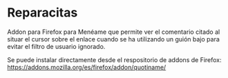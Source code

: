 # Reparacitas

Addon para Firefox para Menéame que permite ver el comentario citado al situar el cursor sobre el enlace cuando se ha utilizando un guión bajo para evitar el filtro de usuario ignorado.

Se puede instalar directamente desde el respositorio de addons de Firefox: https://addons.mozilla.org/es/firefox/addon/quotiname/
